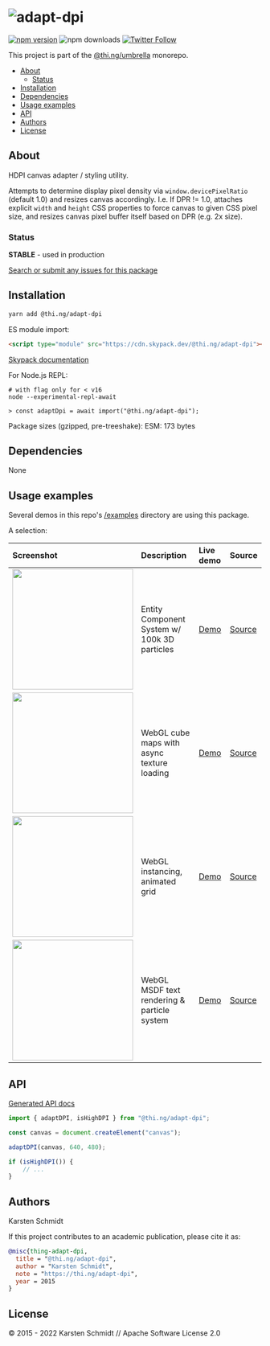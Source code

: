 <!-- This file is generated - DO NOT EDIT! -->

# ![adapt-dpi](https://media.thi.ng/umbrella/banners/thing-adapt-dpi.svg?bd63a9f3)

[![npm version](https://img.shields.io/npm/v/@thi.ng/adapt-dpi.svg)](https://www.npmjs.com/package/@thi.ng/adapt-dpi)
![npm downloads](https://img.shields.io/npm/dm/@thi.ng/adapt-dpi.svg)
[![Twitter Follow](https://img.shields.io/twitter/follow/thing_umbrella.svg?style=flat-square&label=twitter)](https://twitter.com/thing_umbrella)

This project is part of the
[@thi.ng/umbrella](https://github.com/thi-ng/umbrella/) monorepo.

- [About](#about)
  - [Status](#status)
- [Installation](#installation)
- [Dependencies](#dependencies)
- [Usage examples](#usage-examples)
- [API](#api)
- [Authors](#authors)
- [License](#license)

## About

HDPI canvas adapter / styling utility.

Attempts to determine display pixel density via `window.devicePixelRatio`
(default 1.0) and resizes canvas accordingly. I.e. If DPR != 1.0, attaches
explicit `width` and `height` CSS properties to force canvas to given CSS pixel
size, and resizes canvas pixel buffer itself based on DPR (e.g. 2x size).

### Status

**STABLE** - used in production

[Search or submit any issues for this package](https://github.com/thi-ng/umbrella/issues?q=%5Badapt-dpi%5D+in%3Atitle)

## Installation

```bash
yarn add @thi.ng/adapt-dpi
```

ES module import:

```html
<script type="module" src="https://cdn.skypack.dev/@thi.ng/adapt-dpi"></script>
```

[Skypack documentation](https://docs.skypack.dev/)

For Node.js REPL:

```text
# with flag only for < v16
node --experimental-repl-await

> const adaptDpi = await import("@thi.ng/adapt-dpi");
```

Package sizes (gzipped, pre-treeshake): ESM: 173 bytes

## Dependencies

None

## Usage examples

Several demos in this repo's
[/examples](https://github.com/thi-ng/umbrella/tree/develop/examples)
directory are using this package.

A selection:

| Screenshot                                                                                                           | Description                                  | Live demo                                           | Source                                                                           |
|:---------------------------------------------------------------------------------------------------------------------|:---------------------------------------------|:----------------------------------------------------|:---------------------------------------------------------------------------------|
| <img src="https://raw.githubusercontent.com/thi-ng/umbrella/develop/assets/examples/soa-ecs-100k.png" width="240"/>  | Entity Component System w/ 100k 3D particles | [Demo](https://demo.thi.ng/umbrella/soa-ecs/)       | [Source](https://github.com/thi-ng/umbrella/tree/develop/examples/soa-ecs)       |
| <img src="https://raw.githubusercontent.com/thi-ng/umbrella/develop/assets/examples/webgl-cubemap.jpg" width="240"/> | WebGL cube maps with async texture loading   | [Demo](https://demo.thi.ng/umbrella/webgl-cubemap/) | [Source](https://github.com/thi-ng/umbrella/tree/develop/examples/webgl-cubemap) |
| <img src="https://raw.githubusercontent.com/thi-ng/umbrella/develop/assets/examples/webgl-grid.jpg" width="240"/>    | WebGL instancing, animated grid              | [Demo](https://demo.thi.ng/umbrella/webgl-grid/)    | [Source](https://github.com/thi-ng/umbrella/tree/develop/examples/webgl-grid)    |
| <img src="https://raw.githubusercontent.com/thi-ng/umbrella/develop/assets/examples/webgl-msdf.jpg" width="240"/>    | WebGL MSDF text rendering & particle system  | [Demo](https://demo.thi.ng/umbrella/webgl-msdf/)    | [Source](https://github.com/thi-ng/umbrella/tree/develop/examples/webgl-msdf)    |

## API

[Generated API docs](https://docs.thi.ng/umbrella/adapt-dpi/)

```ts
import { adaptDPI, isHighDPI } from "@thi.ng/adapt-dpi";

const canvas = document.createElement("canvas");

adaptDPI(canvas, 640, 480);

if (isHighDPI()) {
    // ...
}
```

## Authors

Karsten Schmidt

If this project contributes to an academic publication, please cite it as:

```bibtex
@misc{thing-adapt-dpi,
  title = "@thi.ng/adapt-dpi",
  author = "Karsten Schmidt",
  note = "https://thi.ng/adapt-dpi",
  year = 2015
}
```

## License

&copy; 2015 - 2022 Karsten Schmidt // Apache Software License 2.0
